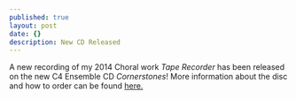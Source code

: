 ```yaml
---
published: true
layout: post
date: {}
description: New CD Released
---
```


A new recording of my 2014 Choral work _Tape Recorder_ has been released on the new C4 Ensemble CD _Cornerstones_!  More information about the disc and how to order can be found [here.](http://www.c4ensemble.org/cornerstones.html)
